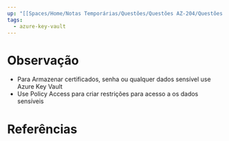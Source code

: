 ```yaml
---
up: "[[Spaces/Home/Notas Temporárias/Questões/Questões AZ-204/Questões AZ-204.md]]"
tags:
  - azure-key-vault
---
```


# Observação
* Para Armazenar certificados, senha ou qualquer dados sensível use Azure Key Vault
* Use Policy Access para criar restrições para acesso a os dados sensíveis
# Referências 